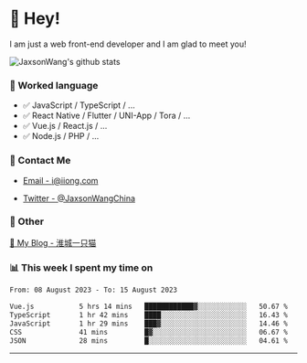 # 👋 Hey!

I am just a web front-end developer and I am glad to meet you!

![JaxsonWang's github stats](https://github-readme-stats.vercel.app/api?username=JaxsonWang&&show_icons=true&&title_color=1abc9c&&icon_color=1abc9c)


### 📝 Worked language

- ✅ JavaScript / TypeScript / ...
- ✅ React Native / Flutter / UNI-App / Tora / ...
- ✅ Vue.js / React.js / ...
- ✅ Node.js / PHP / ...

### 📮 Contact Me

- [Email - i@iiong.com](mailto:i@iiong.com)

- [Twitter - @JaxsonWangChina](https://twitter.com/JaxsonWangChina)

### 🤪 Other

[📌 My Blog - 淮城一只猫](https://iiong.com)

### 📊 This week I spent my time on

<!--START_SECTION:waka-->

```txt
From: 08 August 2023 - To: 15 August 2023

Vue.js           5 hrs 14 mins   ████████████▓░░░░░░░░░░░░   50.67 %
TypeScript       1 hr 42 mins    ████░░░░░░░░░░░░░░░░░░░░░   16.43 %
JavaScript       1 hr 29 mins    ███▓░░░░░░░░░░░░░░░░░░░░░   14.46 %
CSS              41 mins         █▓░░░░░░░░░░░░░░░░░░░░░░░   06.67 %
JSON             28 mins         █░░░░░░░░░░░░░░░░░░░░░░░░   04.61 %
```

<!--END_SECTION:waka-->

---

